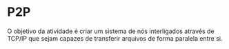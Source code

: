# P2P
O objetivo da atividade é criar um sistema de nós interligados através de TCP/IP que sejam capazes de transferir arquivos de forma paralela entre si.
